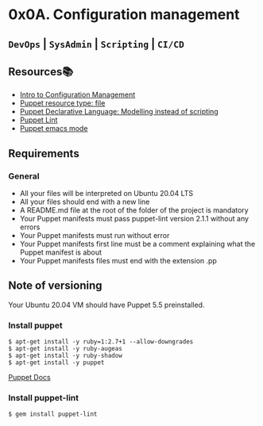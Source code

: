 # 0x0A. Configuration management #
```DevOps``` | ```SysAdmin``` | ```Scripting``` | ```CI/CD```
---
## Resources:books:
* [Intro to Configuration Management](https://www.digitalocean.com/community/tutorials/an-introduction-to-configuration-management)
* [Puppet resource type: file](https://www.puppet.com/docs/puppet/5.5/types/file.html)
* [Puppet Declarative Language: Modelling instead of scripting](https://www.puppet.com/blog)
* [Puppet Lint](http://puppet-lint.com/)
* [Puppet emacs mode](https://github.com/voxpupuli/puppet-mode)
## Requirements 
### General
* All your files will be interpreted on Ubuntu 20.04 LTS
* All your files should end with a new line
* A README.md file at the root of the folder of the project is mandatory
* Your Puppet manifests must pass puppet-lint version 2.1.1 without any errors
* Your Puppet manifests must run without error
* Your Puppet manifests first line must be a comment explaining what the Puppet manifest is about
* Your Puppet manifests files must end with the extension .pp
## Note of versioning
Your Ubuntu 20.04 VM should have Puppet 5.5 preinstalled.
### Install puppet
```
$ apt-get install -y ruby=1:2.7+1 --allow-downgrades
$ apt-get install -y ruby-augeas
$ apt-get install -y ruby-shadow
$ apt-get install -y puppet
```
[Puppet Docs](https://www.puppet.com/docs/puppet/5.5/puppet_index.html)
### Install puppet-lint
```
$ gem install puppet-lint
```
